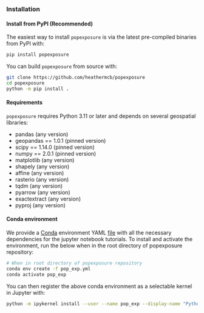 ### Installation

#### Install from PyPI (Recommended)

The easiest way to install `popexposure` is via the latest pre-compiled binaries from PyPI with:

```bash
pip install popexposure
```

You can build `popexposure` from source with:

```bash
git clone https://github.com/heathermcb/popexposure
cd popexposure
python -m pip install .
```

#### Requirements

`popexposure` requires Python 3.11 or later and depends on several geospatial libraries:

- pandas (any version)
- geopandas == 1.0.1 (pinned version)
- scipy == 1.14.0 (pinned version)
- numpy == 2.0.1 (pinned version)
- matplotlib (any version)
- shapely (any version)
- affine (any version)
- rasterio (any version)
- tqdm (any version)
- pyarrow (any version)
- exactextract (any version)
- pyproj (any version)

#### Conda environment

We provide a [Conda](https://www.anaconda.com/docs/getting-started/miniconda/install) environment YAML [file](https://github.com/heathermcb/popexposure/blob/main/pop_exp.yml) with all the necessary dependencies for the jupyter notebook tutorials. To install and activate the environment, run the below when in the root directory of popexposure repository:

```bash
# When in root directory of popexposure repository
conda env create -f pop_exp.yml
conda activate pop_exp
```

You can then register the above conda environment as a selectable kernel in Jupyter with:

```bash
python -m ipykernel install --user --name pop_exp --display-name "Python (pop_exp)"
```